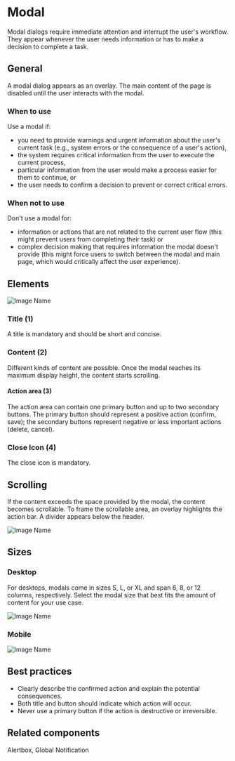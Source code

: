 # Modal

Modal dialogs require immediate attention and interrupt the user's workflow. They appear whenever the user needs information or has to make a decision to complete a task.

## General

A modal dialog appears as an overlay. The main content of the page is disabled until the user interacts with the modal.

### When to use

Use a modal if:

*	you need to provide warnings and urgent information about the user's current task (e.g., system errors or the consequence of a user's action),
*	the system requires critical information from the user to execute the current process,
*	particular information from the user would make a process easier for them to continue, or
*	the user needs to confirm a decision to prevent or correct critical errors.

### When not to use

Don't use a modal for:

*	information or actions that are not related to the current user flow (this might prevent users from completing their task) or
*	complex decision making that requires information the modal doesn't provide (this might force users to switch between the modal and main page, which would critically affect the user experience).


## Elements

![Image Name](assets/3_components/modal/image-20200812105039304.png)

### Title (1)

A title is mandatory and should be short and concise.

### Content (2)

Different kinds of content are possible. Once the modal reaches its maximum display height, the content starts scrolling.

#### Action area (3)

The action area can contain one primary button and up to two secondary buttons. The primary button should represent a positive action (confirm, save); the secondary buttons represent negative or less important actions (delete, cancel).

### Close Icon (4)

The close icon is mandatory.

## Scrolling

If the content exceeds the space provided by the modal, the content becomes scrollable.
To frame the scrollable area, an overlay highlights the action bar. A divider appears below the header.

![Image Name](assets/3_components/modal/image-20200812110102276.png)

## Sizes

### Desktop

For desktops, modals come in sizes S, L, or XL and span 6, 8, or 12 columns, respectively. Select the modal size that best fits the amount of content for your use case.

![Image Name](assets/3_components/modal/image-20200812212714272.png)

### Mobile

![Image Name](assets/3_components/modal/image-20200812212714272.png)

## Best practices

*	Clearly describe the confirmed action and explain the potential consequences.
*	Both title and button should indicate which action will occur.
*	Never use a primary button if the action is destructive or irreversible.



## Related components

Alertbox, Global Notification
